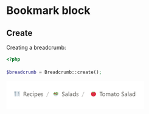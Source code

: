 # Bookmark block

## Create

Creating a breadcrumb:
```php
<?php

$breadcrumb = Breadcrumb::create();
```

![](../images/breadcrumb.png)
